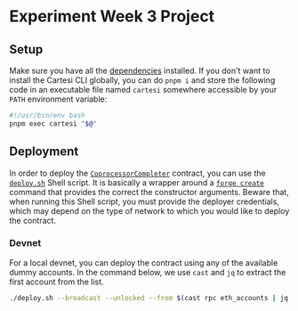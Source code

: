 # Experiment Week 3 Project

## Setup

Make sure you have all the [dependencies](https://docs.mugen.builders/cartesi-co-processor-tutorial/installation) installed.
If you don't want to install the Cartesi CLI globally, you can do `pnpm i`
and store the following code in an executable file named `cartesi` somewhere accessible by your `PATH` environment variable:

```sh
#!/usr/bin/env bash
pnpm exec cartesi "$@"
```

## Deployment

In order to deploy the [`CoprocessorCompleter`](./contracts/src/CoprocessorCompleter.sol) contract, you can use the [`deploy.sh`](./deploy.sh) Shell script.
It is basically a wrapper around a [`forge create`](https://book.getfoundry.sh/reference/forge/forge-create) command that provides the correct the constructor arguments.
Beware that, when running this Shell script, you must provide the deployer credentials, which may depend on the type of network to which you would like to deploy the contract.

### Devnet

For a local devnet, you can deploy the contract using any of the available dummy accounts.
In the command below, we use `cast` and `jq` to extract the first account from the list.

```sh
./deploy.sh --broadcast --unlocked --from $(cast rpc eth_accounts | jq -r '.[0]')
```
